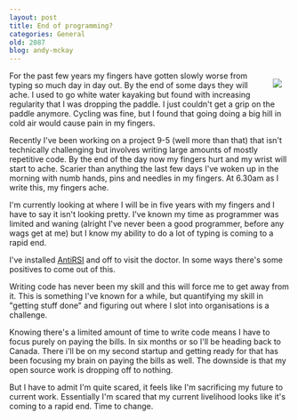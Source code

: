 ```yaml
---
layout: post
title: End of programming?
categories: General
old: 2087
blog: andy-mckay
---
```

<img src="http://www.agmweb.ca/files/28115335_438533ffcc_m.jpg" style="float: right; padding: 1em" />
<p>For the past few years my fingers have gotten slowly worse from typing so much day in day out. By the end of some days they will ache. I used to go white water kayaking but found with increasing regularity that I was dropping the paddle. I just couldn't get a grip on the paddle anymore. Cycling was fine, but I found that going doing a big hill in cold air would cause pain in my fingers.</p>
<p>Recently I've been working on a project 9-5 (well more than that) that isn't technically challenging but involves writing large amounts of mostly repetitive code. By the end of the day now my fingers hurt and my wrist will start to ache. Scarier than anything the last few days I've woken up in the morning with numb hands, pins and needles in my fingers. At 6.30am as I write this, my fingers ache.</p> 
<p>I'm currently looking at where I will be in five years with my fingers and I have to say it isn't looking pretty. I've known my time as programmer was limited and waning (alright I've never been a good programmer, before any wags get at me) but I know my ability to do a lot of typing is coming to a rapid end.</p>
<p>I've installed <a href="http://tech.inhelsinki.nl/antirsi/">AntiRSI</a> and off to visit the doctor. In some ways there's some positives to come out of this.</p>
<p>Writing code has never been my skill and this will force me to get away from it. This is something I've known for a while, but quantifying my skill in "getting stuff done" and figuring out where I slot into organisations is a challenge.</p>
<p>Knowing there's a limited amount of time to write code means I have to focus purely on paying the bills. In six months or so I'll be heading back to Canada. There i'll be on my second startup and getting ready for that has been focusing my brain on paying the bills as well. The downside is that my open source work is dropping off to nothing.</p>
<p>But I have to admit I'm quite scared, it feels like I'm sacrificing my future to current work. Essentially I'm scared that my current livelihood looks like it's coming to a rapid end. Time to change.</p>
